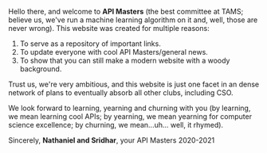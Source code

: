 Hello there, and welcome to **API Masters** (the best committee at TAMS; believe us, we've run a machine learning algorithm on it and, well, those are never wrong). This website was created for multiple reasons: 

1. To serve as a repository of important links.
2. To update everyone with cool API Masters/general news.
3. To show that you can still make a modern website with a woody background.

Trust us, we're very ambitious, and this website is just one facet in an dense network of plans to eventually absorb all other clubs, including CSO.

We look forward to learning, yearning and churning with you (by learning, we mean learning cool APIs; by yearning, we mean yearning for computer science excellence; by churning, we mean...uh... well, it rhymed). 

Sincerely, **Nathaniel and Sridhar**, your API Masters 2020-2021